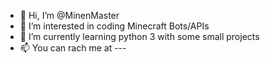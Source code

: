 - 👋 Hi, I’m @MinenMaster
- 👀 I’m interested in coding Minecraft Bots/APIs
- 🌱 I’m currently learning python 3 with some small projects
- 📫 You can rach me at ---
